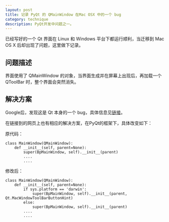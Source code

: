 ```yaml
---
layout: post
title: 记录 PyQt 的 QMainWindow 在Mac OSX 中的一个 bug
category: technique
description: PyQt开发中问题之一。
---
```


已经写好的一个 Qt 界面在 Linux 和 Windows 平台下都运行顺利，当迁移到 Mac OS X 后却出现了问题，这里做下记录。

## 问题描述
界面使用了 QMainWindow 的对象，当界面生成并在屏幕上出现后，再加载一个 QToolBar 时，整个界面会突然消失。

## 解决方案
Google后，发现这是 Qt 本身的一个 bug，具体信息见[链接][L0]。

在链接到的网页上也有相应的解决方案，在PyQt的框架下，具体改变如下：

原代码：

    class MainWindow(QMainWindow):
        def __init__(self, parent=None):
            super(BpMainWindow, self).__init__(parent)
            ....
            ....

修改后：

    class MainWindow(QMainWindow):
        def __init__(self, parent=None):
            if sys.platform == 'darwin':
                super(BpMainWindow, self).__init__(parent, Qt.MacWindowToolBarButtonHint)
            else:
                super(BpMainWindow, self).__init__(parent)
            ....
            ....


[L0]: https://bugreports.qt-project.org/browse/QTBUG-4300 "Adding a QToolBar to a shown QMainWindow will hide the QMainWindow"

